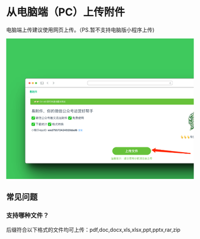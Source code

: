 # 从电脑端（PC）上传附件

电脑端上传建议使用网页上传。（PS.暂不支持电脑版小程序上传)

![image.png](./images/add-file-in-article-1.png)


## 常见问题

### 支持哪种文件？

后缀符合以下格式的文件均可上传：pdf,doc,docx,xls,xlsx,ppt,pptx,rar,zip 
